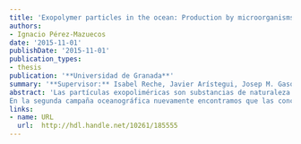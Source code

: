 ```yaml
---
title: 'Exopolymer particles in the ocean: Production by microorganisms, carbon export and mesopelagic respiration'
authors: 
- Ignacio Pérez-Mazuecos
date: '2015-11-01'
publishDate: '2015-11-01'
publication_types:
- thesis
publication: '**Universidad de Granada**'
summary: '**Supervisor:** Isabel Reche, Javier Arístegui, Josep M. Gasol'
abstract: 'Las partículas exopoliméricas son substancias de naturaleza polisacarídica producidas principalmente por fitoplancton y procariotas heterotróficos. Éstas pueden autoensamblarse en partículas de mayor tamaño y, cuando su flotabilidad es negativa, son exportadas hacia el océano profundo contribuyendo con ello a la bomba biológica de carbono. En esta tesis hemos descrito la distribución de partículas exopoliméricas en los océanos Atlántico, Índico y Pacífico y en el mar Mediterráneo, y hemos valorado su papel en la exportación de carbono hacia el océano profundo. Por otro lado, hemos determinado la producción de partículas exopoliméricas por procariotas heterotróficos tanto en aguas superficiales como en aguas profundas así como la respiración de la materia orgánica en la zona mesopelágica (200-1000 m de profundidad). Esta región es clave en la mineralización del carbono orgánico que transita desde la superficie hacia las profundidades del océano. Se han realizado dos campañas oceanográficas: una primera circumnavegacion a lo largo de los océanos Atlántico, Índico y Pacífico (“Expedición Malaspina-2010”) y otra a lo largo del mar Mediterráneo (“Hotmix-2014”). En la primera campaña oceanográfica observamos que las concentraciones máximas de partículas exopoliméricas aparecían recurrentemente por encima de la profundidad del máximo de clorofila y que geográficamente aparecían en las zonas próximas a los afloramientos (por ejemplo Benguela, Domo de Costa Rica, Gran Bahía Australiana y en las zonas de divergencia ecuatorial). Consecuentemente, el mejor predictor de la distribución de partículas exopoliméricas fue la producción primaria. Nuestro estudio también indica que el flujo descendente de partículas exopoliméricas es la vía principal de entrada de éstas hacia el océano profundo. Sin embargo, también debe existir síntesis de novo por procariotas heterotróficos en el océano profundo que justifique los elevados valores de transferencia de exopolímeros estimados entre la zona mesopelágica y batipelágica (>1000 m de profundidad). Por tanto, los procariotas heterotróficos no sólo participan activamente mineralizando la materia orgánica durante su tránsito por la zona mesopelágica hacia el fondo sino que también pueden generar sustratos polisacarídicos y partículas exopoliméricas en aguas profundas. Esto explicaría los tiempos de residencia cortos (de meses a años) encontrados y que sugieren una naturaleza semilábil. La estimas del contenido de carbono en forma de partículas exopoliméricas en el océano global es de 4.8 Pg C, es decir, entre un 25% y un 40% del carbono orgánico particulado. El flujo global de partículas exopoliméricas a profundidades superiores a los 1000 m se estimó en 0.4 Pg C año-1, comparable a las estimas medias globales de flujo de carbono orgánico particulado hacia la zona batipelágica.
En la segunda campaña oceanográfica nuevamente encontramos que las concentraciones máximas de partículas exopoliméricas aparecían por encima del máximo de clorofila en la cuenca oeste del Mar Mediterráneo y en la región Noreste del océano Atlántico, particularmente cerca del estrecho de Gibraltar. La distribución geográfica de partículas exopoliméricas pudo explicarse mayoritariamente por la actividad del fitoplancton, aunque los procariotas heterotróficos también resultaron ser relevantes en determinar su distribución, no sólo en superficie sino también en las zonas profundas, particularmente en el agua Levantina Intermedia. Por lo tanto, la distribución de partículas exopoliméricas en el Mediterráneo profundo está controlada, en parte, por el flujo descendente de partículas, siendo mayor en la cuenca oeste y en la región Noreste del océano Atlántico. Esta tesis contribuye a arrojar luz sobre el papel crucial de las partículas exopoliméricas en la bomba biológica del océano y sobre el papel desempeñado por los procariotas heterótroficos en su dinámica'
links:
- name: URL
  url:  http://hdl.handle.net/10261/185555
---
```

